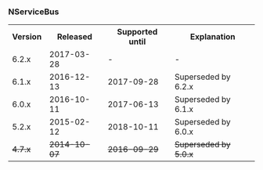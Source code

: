 ### NServiceBus

<table>
  <tr>
    <th>Version</th>
    <th>Released</th>
    <th>Supported until</th>
    <th>Explanation</th>
  </tr>
  <tr>
    <td>6.2.x</td>
    <td>2017-03-28</td>
    <td>-</td>
    <td>-</td>
  </tr>
  <tr>
    <td>6.1.x</td>
    <td>2016-12-13</td>
    <td>2017-09-28</td>
    <td>Superseded by 6.2.x</td>
  </tr>
  <tr>
    <td>6.0.x</td>
    <td>2016-10-11</td>
    <td>2017-06-13</td>
    <td>Superseded by 6.1.x</td>
  </tr>
  <tr>
    <td>5.2.x</td>
    <td>2015-02-12</td>
    <td>2018-10-11</td>
    <td>Superseded by 6.0.x</td>
  </tr>
  <tr>
    <td><strike>4.7.x</strike></td>
    <td><strike>2014-10-07</strike></td>
    <td><strike>2016-09-29</strike></td>
    <td><strike>Superseded by 5.0.x</strike></td>
  </tr>
</table>

